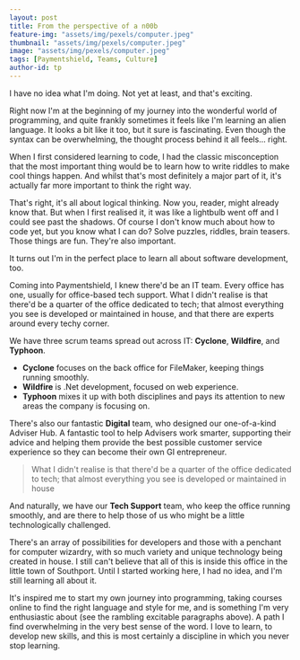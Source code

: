 ```yaml
---
layout: post
title: From the perspective of a n00b 
feature-img: "assets/img/pexels/computer.jpeg"
thumbnail: "assets/img/pexels/computer.jpeg"
image: "assets/img/pexels/computer.jpeg"
tags: [Paymentshield, Teams, Culture]
author-id: tp
---
```


I have no idea what I'm doing. Not yet at least, and that's exciting.

Right now I'm at the beginning of my journey into the wonderful world of programming, and quite frankly sometimes it feels like I'm learning an alien language. It looks a bit like it too, but it sure is fascinating. Even though the syntax can be overwhelming, the thought process behind it all feels… right.

When I first considered learning to code, I had the classic misconception that the most important thing would be to learn how to write riddles to make cool things happen. And whilst that's most definitely a major part of it, it's actually far more important to think the right way. 

That's right, it's all about logical thinking. Now you, reader, might already know that. But when I first realised it, it was like a lightbulb went off and I could see past the shadows. Of course I don't know much about how to code yet, but you know what I can do? Solve puzzles, riddles, brain teasers. Those things are fun. They're also important.

It turns out I'm in the perfect place to learn all about software development, too.

Coming into Paymentshield, I knew there'd be an IT team. Every office has one, usually for office-based tech support. What I didn't realise is that there'd be a quarter of the office dedicated to tech; that almost everything you see is developed or maintained in house, and that there are experts around every techy corner. 

We have three scrum teams spread out across IT: **Cyclone**, **Wildfire**, and **Typhoon**.

 + **Cyclone** focuses on the back office for FileMaker, keeping things running smoothly. 
 + **Wildfire** is .Net development, focused on web experience.
 + **Typhoon** mixes it up with both disciplines and pays its attention to new areas the company is focusing on.

There's also our fantastic **Digital** team, who designed our one-of-a-kind Adviser Hub. A fantastic tool to help Advisers work smarter, supporting their advice and helping them provide the best possible customer service experience so they can become their own GI entrepreneur.

> What I didn't realise is that there'd be a quarter of the office dedicated to tech; that almost everything you see is developed or maintained in house

And naturally, we have our **Tech Support** team, who keep the office running smoothly, and are there to help those of us who might be a little technologically challenged.

There's an array of possibilities for developers and those with a penchant for computer wizardry, with so much variety and unique technology being created in house. I still can't believe that all of this is inside this office in the little town of Southport. Until I started working here, I had no idea, and I'm still learning all about it.

It's inspired me to start my own journey into programming, taking courses online to find the right language and style for me, and is something I'm very enthusiastic about (see the rambling excitable paragraphs above). A path I find overwhelming in the very best sense of the word. I love to learn, to develop new skills, and this is most certainly a discipline in which you never stop learning. 
